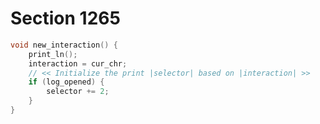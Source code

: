# Section 1265

```c << Declare subprocedures for |prefixed_command| >>+=
void new_interaction() {
    print_ln();
    interaction = cur_chr;
    // << Initialize the print |selector| based on |interaction| >>
    if (log_opened) {
        selector += 2;
    }
}
```
